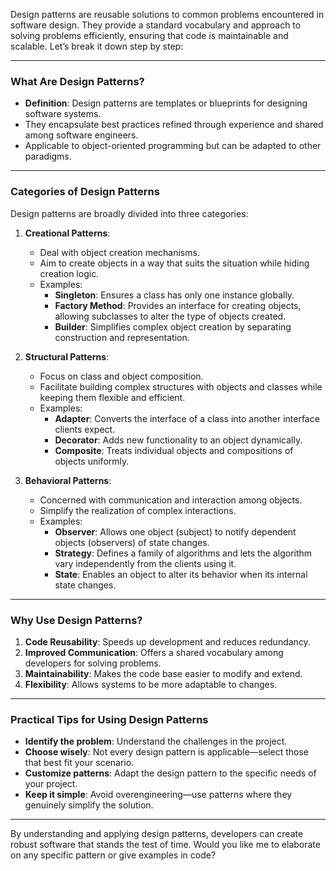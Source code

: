 Design patterns are reusable solutions to common problems encountered in software design. They provide a standard vocabulary and approach to solving problems efficiently, ensuring that code is maintainable and scalable. Let’s break it down step by step:

---

### **What Are Design Patterns?**
- **Definition**: Design patterns are templates or blueprints for designing software systems.
- They encapsulate best practices refined through experience and shared among software engineers.
- Applicable to object-oriented programming but can be adapted to other paradigms.

---

### **Categories of Design Patterns**
Design patterns are broadly divided into three categories:

1. **Creational Patterns**:
   - Deal with object creation mechanisms.
   - Aim to create objects in a way that suits the situation while hiding creation logic.
   - Examples:
     - **Singleton**: Ensures a class has only one instance globally.
     - **Factory Method**: Provides an interface for creating objects, allowing subclasses to alter the type of objects created.
     - **Builder**: Simplifies complex object creation by separating construction and representation.
   
2. **Structural Patterns**:
   - Focus on class and object composition.
   - Facilitate building complex structures with objects and classes while keeping them flexible and efficient.
   - Examples:
     - **Adapter**: Converts the interface of a class into another interface clients expect.
     - **Decorator**: Adds new functionality to an object dynamically.
     - **Composite**: Treats individual objects and compositions of objects uniformly.
   
3. **Behavioral Patterns**:
   - Concerned with communication and interaction among objects.
   - Simplify the realization of complex interactions.
   - Examples:
     - **Observer**: Allows one object (subject) to notify dependent objects (observers) of state changes.
     - **Strategy**: Defines a family of algorithms and lets the algorithm vary independently from the clients using it.
     - **State**: Enables an object to alter its behavior when its internal state changes.

---

### **Why Use Design Patterns?**
1. **Code Reusability**: Speeds up development and reduces redundancy.
2. **Improved Communication**: Offers a shared vocabulary among developers for solving problems.
3. **Maintainability**: Makes the code base easier to modify and extend.
4. **Flexibility**: Allows systems to be more adaptable to changes.

---

### **Practical Tips for Using Design Patterns**
- **Identify the problem**: Understand the challenges in the project.
- **Choose wisely**: Not every design pattern is applicable—select those that best fit your scenario.
- **Customize patterns**: Adapt the design pattern to the specific needs of your project.
- **Keep it simple**: Avoid overengineering—use patterns where they genuinely simplify the solution.

---

By understanding and applying design patterns, developers can create robust software that stands the test of time. Would you like me to elaborate on any specific pattern or give examples in code?
